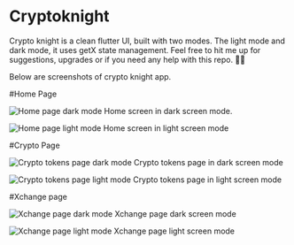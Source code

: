 # Cryptoknight
Crypto knight is a clean flutter UI, built with two modes. The light mode and dark mode, it uses getX state management. Feel free to hit me up for suggestions, upgrades or if you need any help with this repo. ✌🏼

Below are screenshots of crypto knight app.

#Home Page

![Home page dark mode](./screenshots/ck_01.jpg)
Home screen in dark screen mode.




![Home page light mode](./screenshots/ckw_01.jpg)
Home screen in  light screen mode





#Crypto Page

![Crypto tokens page dark mode](./screenshots/ck_02.jpg)
Crypto tokens page in dark screen mode




![Crypto tokens page light mode](./screenshots/ckw_02.jpg)
Crypto tokens page in light screen mode





#Xchange page

![Xchange page dark mode](./screenshots/ck_03.jpg)
Xchange page dark screen mode



![Xchange page light mode](./screenshots/ckw_04.jpg)
Xchange page light screen mode
